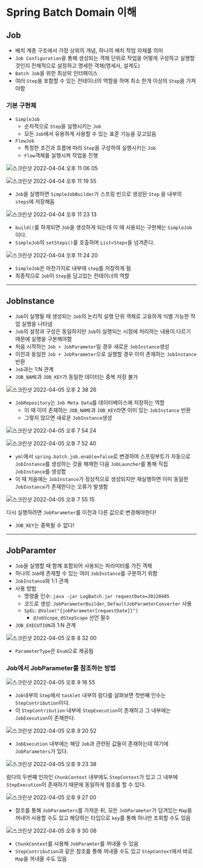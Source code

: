 # Spring Batch Domain 이해

## Job
- 배치 계층 구조에서 가장 상위의 개념, 하나의 배치 작업 자체를 의미
- `Job Configuration`을 통해 생성되는 객체 단위로 작업을 어떻게 구성하고 실행할 것인지 전체적으로 설정하고 명세한 객체(명세서, 설계도)
- `Batch Job`을 위한 최상위 인터페이스
- 여러 `Step`을 포함할 수 있는 컨테이너의 역할을 하며 최소 한개 이상의 `Step`을 가져야함

### 기본 구현체
- `SimpleJob`
	- 순차적으로 `Step`을 실행시키는 `Job`
	- 모든 `Job`에서 유용하게 사용할 수 있는 표준 기능을 갖고있음
- `FlowJob`
	- 특정한 조건과 흐름에 따라 `Step`을 구성하여 실행시키는 `Job`
	- `Flow`객체를 실행시켜 작업을 진행

![스크린샷 2022-04-04 오후 11 06 05](https://user-images.githubusercontent.com/60773356/161926592-9f417e7c-b07c-4e88-9c1c-df08155fd0f1.png)



![스크린샷 2022-04-04 오후 11 19 55](https://user-images.githubusercontent.com/60773356/161926611-287381c1-d9e8-47ab-8c1d-4996ce64c07c.png)

- `Job`을 실행하면 `SimpleJobBuilder`가 스프링 빈으로 생성된 `Step` 을 내부의 `steps`에 저장해둠

![스크린샷 2022-04-04 오후 11 23 13](https://user-images.githubusercontent.com/60773356/161926626-7fe11b1f-6a61-4b8b-863f-e8f794c96fdc.png)

- `build()`를 하게되면 `Job`을 생성하게 되는데 이 때 사용되는 구현체는 `SimpleJob`이다.
- `SimpleJob`의 `setSteps()`를 호출하며 `List<Step>`을 넘겨준다.


![스크린샷 2022-04-04 오후 11 24 20](https://user-images.githubusercontent.com/60773356/161926645-048f6ff6-400e-4293-914f-e49094301c71.png)

- `SimpleJob`은 마찬가지로 내부에 `step`를 저장하게 됨
- 최종적으로 `Job`이 `Step`을 담고있는 컨테이너의 역할


---

## JobInstance
- `Job`이 실행될 때 생성되는 `Job`의 논리적 실행 단위 객체로 고유하게 식별 가능한 작업 실행을 나타냄
- `Job`의 설정과 구성은 동일하지만 `Job`이 실행되는 시점에 처리하는 내용이 다르기 때문에 실행을 구분해야함
- 처음 시작하는 `Job + JobParameter`일 경우 새로운 `JobInstance`생성
- 이전과 동일한 `Job + JobParameter`으로 실행할 경우 이미 존재하는 `JobInstance` 반환
- `Job`과는 1:N 관계
- `JOB_NAME`과 `JOB_KEY`가 동일한 데이터는 중복 저장 불가

![스크린샷 2022-04-05 오후 2 38 26](https://user-images.githubusercontent.com/60773356/161926679-31c3501a-f3ac-41f8-8d69-6e731d10cc4b.png)

- `JobRepository`는 `Job Meta Data`를 데이터베이스에 저장하는 역할
	- 이 때 이미 존재하는 `JOB_NAME`과 `JOB_KEY`라면 이미 있는 `JobInstance` 반환
	- 그렇지 않으면 새로운 `JobInstance`생성


![스크린샷 2022-04-05 오후 7 54 24](https://user-images.githubusercontent.com/60773356/161926695-30d02fa3-291f-458c-b346-cb4bd6af452e.png)


![스크린샷 2022-04-05 오후 7 52 40](https://user-images.githubusercontent.com/60773356/161926704-bafd80cb-ad5d-4d88-89c3-fa2c341d9e37.png)

- `yml`에서 `spring.batch.job.enable=false`로 변경하여 스프링부트가 자동으로 `JobInstance`를 생성하는 것을 해제한 다음 `JobLauncher`를 통해 직접 `JobInstance`를 생성함
- 이 때 처음에는 `JobInstance`가 정상적으로 생성되지만 재실행하면 이미 동일한 `JobInstance`가 존재한다는 오류가 발생함


![스크린샷 2022-04-05 오후 7 55 15](https://user-images.githubusercontent.com/60773356/161926718-67b2971f-f1d0-4b70-8dc7-0ed41b173a9e.png)


다시 실행하려면 `JobParameter`를 이전과 다른 값으로 변경해야한다!
- `JOB_KEY`는 중복될 수 없다!


---

## JobParamter
- `Job`을 실행할 때 함께 포함되어 사용되는 파라미터를 가진 객체
- 하나의 `Job`에 존재할 수 있는 여러 `JobInstance`를 구분하기 위함
- `JobInstance`와 1:1 관계
- 사용 방법
	- 명령줄 인수: `java -jar LogBatch.jar requestDate=20220405`
	- 코드로 생성: `JobParameterBuilder`,  `DefaultJobParamterConverter` 사용
	- `SpEL`: `@Value("{jobParameter[requestDate]}")`
		- `@JobScope`, `@StepScope` 선언 필수
- `JOB_EXECUTION`과 1:N 관계

![스크린샷 2022-04-05 오후 8 32 00](https://user-images.githubusercontent.com/60773356/161926735-2f16b906-6074-4e68-ad54-86d1f9a0387b.png)


- `ParameterType`은 `Enum`으로 제공됨


### Job에서 JobParameter를 참조하는 방법
![스크린샷 2022-04-05 오후 9 18 55](https://user-images.githubusercontent.com/60773356/161926752-0f826902-e882-4508-a1dd-c36045aec29a.png)

- `Job`내부의 `Step`에서 `tasklet` 내부의 람다를 살펴보면 첫번째 인수는 `StepContribution`이다.
- 이 `StepContribution` 내부에 `StepExecution`이 존재하고 그 내부에는 `JobExecution`이 존재한다.

![스크린샷 2022-04-05 오후 9 20 52](https://user-images.githubusercontent.com/60773356/161926764-6e31d5c4-5cfb-4227-8ade-f65e04d9e976.png)

- `JobExecution` 내부에는 해당 `Job`과 관련된 값들이 존재하는데 여기에 `JobParameters`가 있다.


![스크린샷 2022-04-05 오후 9 23 38](https://user-images.githubusercontent.com/60773356/161926777-d37b552a-420b-489e-a82f-7e56ecd29712.png)

람다의 두번쨰 인자인 `ChunkContext` 내부에도 `StepContext`가 있고 그 내부에 `StepExecution`이 존재하기 때문에 동일하게 참조를 할 수 있다.


![스크린샷 2022-04-05 오후 9 27 00](https://user-images.githubusercontent.com/60773356/161926789-4051a419-b5fa-4f92-bada-5253fa24361d.png)

- 참조를 통해 `JobParameters`를 가져온 뒤, 모든 `JobParameter`가 담겨있는 `Map`을 꺼내어 사용할 수도 있고 해당하는 타입으로 `key`를 통해 하나만 조회할 수도 있음


![스크린샷 2022-04-05 오후 9 30 06](https://user-images.githubusercontent.com/60773356/161926804-faa4f3ee-299f-4bee-89ec-86ff092356c1.png)

- `ChunkContext`를 사용해 `JobParamter`를 꺼내올 수 있음
- `StepContribution`과 같은 참조를 통해 꺼내올 수도 있고 `StepContext`에서 바로 `Map`을 꺼내올 수도 있음
